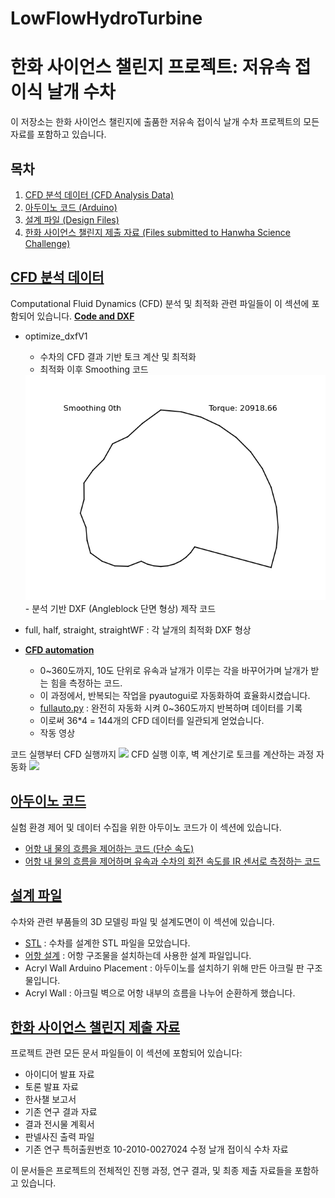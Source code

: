 # LowFlowHydroTurbine
# 한화 사이언스 챌린지 프로젝트: 저유속 접이식 날개 수차

이 저장소는 한화 사이언스 챌린지에 출품한 저유속 접이식 날개 수차 프로젝트의 모든 자료를 포함하고 있습니다.

## 목차

1. [CFD 분석 데이터 (CFD Analysis Data)](#분석-데이터)
2. [아두이노 코드 (Arduino)](#아두이노-코드)
3. [설계 파일 (Design Files)](#설계-파일)
4. [한화 사이언스 챌린지 제출 자료 (Files submitted to Hanwha Science Challenge)](#한화-사이언스-챌린지-제출-자료)

## [CFD 분석 데이터](./Analysis%20Data%20and%20Code/)

Computational Fluid Dynamics (CFD) 분석 및 최적화 관련 파일들이 이 섹션에 포함되어 있습니다.
[**Code and DXF**](./Analysis%20Data%20and%20Code/Code%20and%20DXF/)
- optimize_dxfV1
  - 수차의 CFD 결과 기반 토크 계산 및 최적화
  - 최적화 이후 Smoothing 코드
  <img src="./Analysis Data and Code/Code and DXF/IMG/smoothing_animation_with_torque.gif" width="600"/>
  - 분석 기반 DXF (Angleblock 단면 형상) 제작 코드
- full, half, straight, straightWF : 각 날개의 최적화 DXF 형상

- [**CFD automation**](./Analysis%20Data%20and%20Code/Code%20and%20DXF/CFD%20automation/)
  - 0~360도까지, 10도 단위로 유속과 날개가 이루는 각을 바꾸어가며 날개가 받는 힘을 측정하는 코드. 
  - 이 과정에서, 반복되는 작업을 pyautogui로 자동화하여 효율화시켰습니다.
  - [fullauto.py](./Analysis%20Data%20and%20Code/Code%20and%20DXF/CFD%20automation/fullauto.py) : 완전히 자동화 시켜 0~360도까지 반복하며 데이터를 기록
  - 이로써 36*4 = 144개의 CFD 데이터를 일관되게 얻었습니다.
  - 작동 영상

코드 실행부터 CFD 실행까지
<img src="./Media/IMG_5808.gif" width = "600">
CFD 실행 이후, 벽 계산기로 토크를 계산하는 과정 자동화
<img src="./Media/IMG_5804.gif" width = "600">

## [아두이노 코드](./Arduino/)

실험 환경 제어 및 데이터 수집을 위한 아두이노 코드가 이 섹션에 있습니다.
- [어항 내 물의 흐름을 제어하는 코드 (단순 속도)](./Arduino/Motor_Control_SpeedControlOnly)
- [어항 내 물의 흐름을 제어하며 유속과 수차의 회전 속도를 IR 센서로 측정하는 코드](./Arduino/Motor_Control_SpeedControlandTachometer)

## [설계 파일](./설계/)

수차와 관련 부품들의 3D 모델링 파일 및 설계도면이 이 섹션에 있습니다.

- [STL](./설계/STL/) : 수차를 설계한 STL 파일을 모았습니다.
- [어항 설계](./설계/어항%20설계/) : 어항 구조물을 설치하는데 사용한 설계 파일입니다.
- Acryl Wall Arduino Placement : 아두이노를 설치하기 위해 만든 아크릴 판 구조물입니다.
- Acryl Wall : 아크릴 벽으로 어항 내부의 흐름을 나누어 순환하게 했습니다.

## [한화 사이언스 챌린지 제출 자료](./한화%20사이언스%20챌린지%20제출%20자료/)

프로젝트 관련 모든 문서 파일들이 이 섹션에 포함되어 있습니다:

- 아이디어 발표 자료
- 토론 발표 자료
- 한사챌 보고서
- 기존 연구 결과 자료
- 결과 전시물 계획서
- 판넬사진 출력 파일
- 기존 연구 특허출원번호 10-2010-0027024 수정 날개 접이식 수차 자료

이 문서들은 프로젝트의 전체적인 진행 과정, 연구 결과, 및 최종 제출 자료들을 포함하고 있습니다.